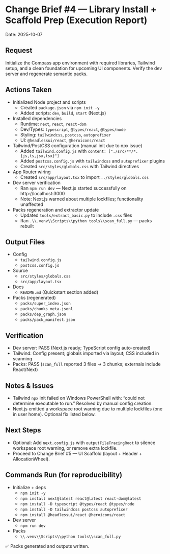 # Change Brief #4 — Library Install + Scaffold Prep (Execution Report)

Date: 2025-10-07

## Request
Initialize the Compass app environment with required libraries, Tailwind setup, and a clean foundation for upcoming UI components. Verify the dev server and regenerate semantic packs.

## Actions Taken
- Initialized Node project and scripts
  - Created `package.json` via `npm init -y`
  - Added scripts: `dev`, `build`, `start` (Next.js)
- Installed dependencies
  - Runtime: `next`, `react`, `react-dom`
  - Dev/Types: `typescript`, `@types/react`, `@types/node`
  - Styling: `tailwindcss`, `postcss`, `autoprefixer`
  - UI: `@headlessui/react`, `@heroicons/react`
- Tailwind/PostCSS configuration (manual init due to npx issue)
  - Added `tailwind.config.js` with `content: ["./src/**/*.{js,ts,jsx,tsx}"]`
  - Added `postcss.config.js` with `tailwindcss` and `autoprefixer` plugins
  - Created `src/styles/globals.css` with Tailwind directives
- App Router wiring
  - Created `src/app/layout.tsx` to import `../styles/globals.css`
- Dev server verification
  - Ran `npm run dev` — Next.js started successfully on http://localhost:3000
  - Note: Next.js warned about multiple lockfiles; functionality unaffected
- Packs regeneration and extractor update
  - Updated `tools/extract_basic.py` to include `.css` files
  - Ran `.\\.venv\\Scripts\\python tools\\scan_full.py` — packs rebuilt

## Output Files
- Config
  - `tailwind.config.js`
  - `postcss.config.js`
- Source
  - `src/styles/globals.css`
  - `src/app/layout.tsx`
- Docs
  - `README.md` (Quickstart section added)
- Packs (regenerated)
  - `packs/super_index.json`
  - `packs/chunks_meta.jsonl`
  - `packs/dep_graph.json`
  - `packs/pack_manifest.json`

## Verification
- Dev server: PASS (Next.js ready; TypeScript config auto-created)
- Tailwind: Config present; globals imported via layout; CSS included in scanning
- Packs: PASS (`scan_full` reported 3 files → 3 chunks; externals include React/Next)

## Notes & Issues
- Tailwind `npx` init failed on Windows PowerShell with: “could not determine executable to run.” Resolved by manual config creation.
- Next.js emitted a workspace root warning due to multiple lockfiles (one in user home). Optional fix listed below.

## Next Steps
- Optional: Add `next.config.js` with `outputFileTracingRoot` to silence workspace root warning, or remove extra lockfile.
- Proceed to Change Brief #5 — UI Scaffold (layout + Header + AllocationWheel).

## Commands Run (for reproducibility)
- Initialize + deps
  - `npm init -y`
  - `npm install next@latest react@latest react-dom@latest`
  - `npm install -D typescript @types/react @types/node`
  - `npm install -D tailwindcss postcss autoprefixer`
  - `npm install @headlessui/react @heroicons/react`
- Dev server
  - `npm run dev`
- Packs
  - `\\.venv\\Scripts\\python tools\\scan_full.py`

✅ Packs generated and outputs written.